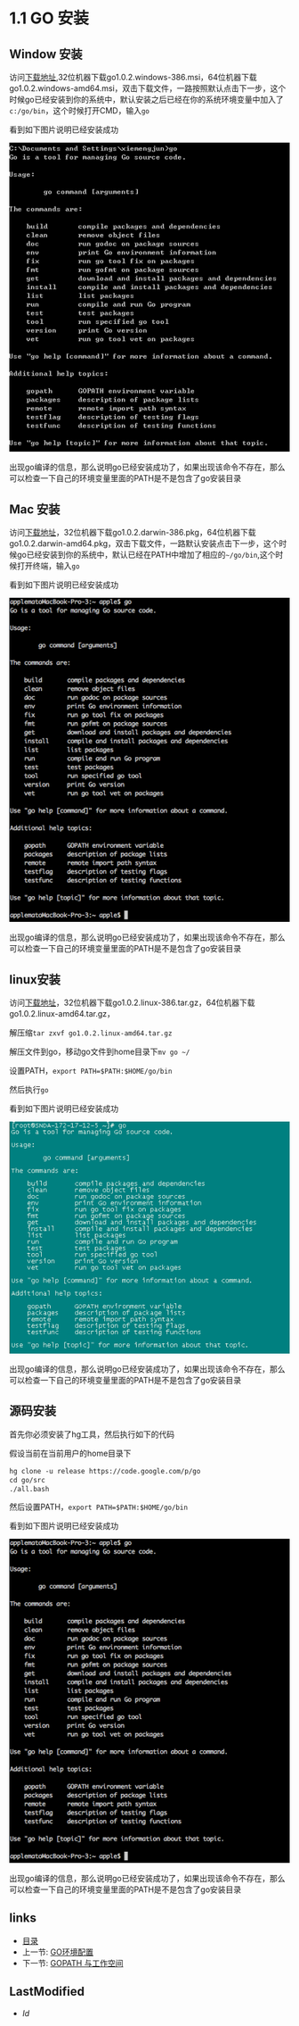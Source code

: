 # 1.1 GO 安装

## Window 安装
    
  访问[下载地址][downlink],32位机器下载go1.0.2.windows-386.msi，64位机器下载go1.0.2.windows-amd64.msi，双击下载文件，一路按照默认点击下一步，这个时候go已经安装到你的系统中，默认安装之后已经在你的系统环境变量中加入了`c:/go/bin`，这个时候打开CMD，输入`go`
  
  看到如下图片说明已经安装成功

  ![](images/1.1.cmd.png?raw=true)
 
  出现go编译的信息，那么说明go已经安装成功了，如果出现该命令不存在，那么可以检查一下自己的环境变量里面的PATH是不是包含了go安装目录

## Mac 安装

  访问[下载地址][downlink]，32位机器下载go1.0.2.darwin-386.pkg，64位机器下载go1.0.2.darwin-amd64.pkg，双击下载文件，一路默认安装点击下一步，这个时候go已经安装到你的系统中，默认已经在PATH中增加了相应的`~/go/bin`,这个时候打开终端，输入`go`

  看到如下图片说明已经安装成功

  ![](images/1.1.mac.png?raw=true)

  出现go编译的信息，那么说明go已经安装成功了，如果出现该命令不存在，那么可以检查一下自己的环境变量里面的PATH是不是包含了go安装目录

## linux安装
  访问[下载地址][downlink]，32位机器下载go1.0.2.linux-386.tar.gz，64位机器下载go1.0.2.linux-amd64.tar.gz，
  
  解压缩`tar zxvf go1.0.2.linux-amd64.tar.gz`
  
  解压文件到go，移动go文件到home目录下`mv go ~/`
  
  设置PATH，`export PATH=$PATH:$HOME/go/bin`
  
  然后执行`go`
  
  看到如下图片说明已经安装成功

  ![](images/1.1.linux.png?raw=true)

  出现go编译的信息，那么说明go已经安装成功了，如果出现该命令不存在，那么可以检查一下自己的环境变量里面的PATH是不是包含了go安装目录


## 源码安装
   首先你必须安装了hg工具，然后执行如下的代码
   
   假设当前在当前用户的home目录下
    
   	hg clone -u release https://code.google.com/p/go
   	cd go/src
   	./all.bash
   	
   然后设置PATH，`export PATH=$PATH:$HOME/go/bin`
   
   看到如下图片说明已经安装成功

  ![](images/1.1.mac.png?raw=true)

  出现go编译的信息，那么说明go已经安装成功了，如果出现该命令不存在，那么可以检查一下自己的环境变量里面的PATH是不是包含了go安装目录

## links
   * [目录](<preface.md>)
   * 上一节: [GO环境配置](<1.md>)
   * 下一节: [GOPATH 与工作空间](<1.2.md>)

## LastModified 
   * $Id$

[downlink]: http://code.google.com/p/go/downloads/list "GO安装下载"